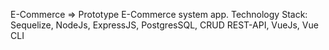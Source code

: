 E-Commerce => Prototype E-Commerce system app.
Technology Stack: Sequelize, NodeJs, ExpressJS, PostgresSQL, CRUD REST-API, VueJs, Vue CLI
